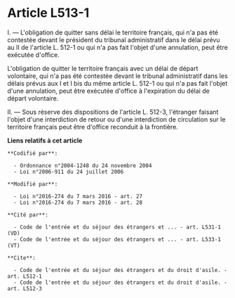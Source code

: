 # Article L513-1

I. ― L'obligation de quitter sans délai le territoire français, qui n'a pas été contestée devant le président du tribunal
administratif dans le délai prévu au II de l'article L. 512-1 ou qui n'a pas fait l'objet d'une annulation, peut être
exécutée d'office. 

L'obligation de quitter le territoire français avec un délai de départ volontaire, qui n'a pas été contestée devant le
tribunal administratif dans les délais prévus aux I et I bis du même article L. 512-1 ou qui n'a pas fait l'objet d'une
annulation, peut être exécutée d'office à l'expiration du délai de départ volontaire. 

II. ― Sous réserve des dispositions de l'article L. 512-3, l'étranger faisant l'objet d'une interdiction de retour ou d'une
interdiction de circulation sur le territoire français peut être d'office reconduit à la frontière.

**Liens relatifs à cet article**

	**Codifié par**:

	  - Ordonnance n°2004-1248 du 24 novembre 2004
	  - Loi n°2006-911 du 24 juillet 2006

	**Modifié par**:

	  - Loi n°2016-274 du 7 mars 2016 - art. 27
	  - Loi n°2016-274 du 7 mars 2016 - art. 28

	**Cité par**:

	  - Code de l'entrée et du séjour des étrangers et ... - art. L531-1 (VD)
	  - Code de l'entrée et du séjour des étrangers et ... - art. L533-1 (VT)

	**Cite**:

	  - Code de l'entrée et du séjour des étrangers et du droit d'asile. - art. L512-1
	  - Code de l'entrée et du séjour des étrangers et du droit d'asile. - art. L512-3
